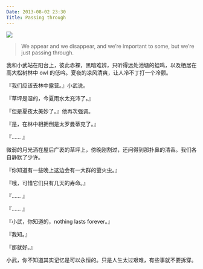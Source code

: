 ```yaml
---
Date: 2013-08-02 23:30
Title: Passing through
---
```


![](https://dl.dropboxusercontent.com/u/914090/images/2014-06-21%2018.32.17.jpg) 

> We appear and we disappear, and we’re important to some, but we’re just passing through. 

我和小武站在阳台上，彼此赤裸，黑暗难辨，只听得远处池塘的蛙鸣，以及栖居在高大松树林中 owl 的低吟。夏夜的凉风清爽，让人冷不丁打一个冷颤。

『我们应该去林中露营。』小武说。

『草坪是湿的，今夏雨水太充沛了。』

『但是夏夜太美妙了。』他再次强调。

『是，在林中相拥倒是太罗曼蒂克了。』

『…… 』

微弱的月光洒在屋后广袤的草坪上，傍晚刚割过，还问得到那扑鼻的清香。我们各自静默了少许。

『你知道有一些晚上这边会有一大群的萤火虫。』

『哦，可惜它们只有几天的寿命。』

『…… 』

『…… 』

『小武，你知道的，nothing lasts forever。』

『我知。』

『那就好。』

小武，你不知道其实记忆是可以永恒的。只是人生太过艰难，有些事就不要拆穿。

